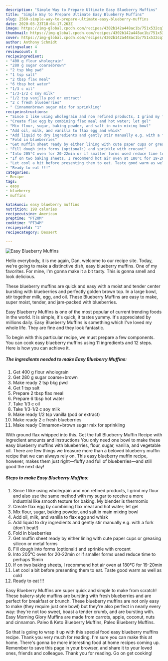 ```yaml
---
description: "Simple Way to Prepare Ultimate Easy Blueberry Muffins"
title: "Simple Way to Prepare Ultimate Easy Blueberry Muffins"
slug: 2560-simple-way-to-prepare-ultimate-easy-blueberry-muffins
date: 2020-05-23T18:04:17.263Z
image: https://img-global.cpcdn.com/recipes/4302b142a448ac1b/751x532cq70/easy-blueberry-muffins-recipe-main-photo.jpg
thumbnail: https://img-global.cpcdn.com/recipes/4302b142a448ac1b/751x532cq70/easy-blueberry-muffins-recipe-main-photo.jpg
cover: https://img-global.cpcdn.com/recipes/4302b142a448ac1b/751x532cq70/easy-blueberry-muffins-recipe-main-photo.jpg
author: Anthony Schmidt
ratingvalue: 4
reviewcount: 8
recipeingredient:
- "400 g flour wholegrain"
- "280 g sugar coarsebrown"
- "2 tsp bkg pwd"
- "1 tsp salt"
- "2 tbsp flax meal"
- "6 tbsp hot water"
- "1/3 c oil"
- "1/3-1/2 c soy milk"
- "1/2 tsp vanilla pod or extract"
- "2 c fresh blueberries"
- " Cinnamonbrown sugar mix for sprinkling"
recipeinstructions:
- "Since I like using wholegrain and non refined products, I grind my flour and also use the same method with my sugar to receive a more industrial like smooth texture for baking. My blender is thermomix"
- "Create flax egg by combining flax meal and hot water; let gel"
- "Mix flour, sugar, baking powder, and salt in main mixing bowl"
- "Add oil, milk, and vanilla to flax egg and whisk"
- "Add liquid to dry ingredients and gently stir manually e.g. with a fork (don&#39;t beat!)"
- "Fold in blueberries"
- "Get muffin sheet ready by either lining with cute paper cups or greasing silicon or metal forms"
- "Fill dough into forms (optional:) and sprinkle with crocant"
- "Into 205°C oven for 20-22min or if smaller forms used reduce time to perhaps 15min"
- "If on two baking sheets, I recommend hot air oven at 180°C for 19-20min"
- "Let cool a bit before presenting them to eat. Taste good warm as well as cold"
- "Ready to eat !!!"
categories:
- Recipe
tags:
- easy
- blueberry
- muffins

katakunci: easy blueberry muffins 
nutrition: 198 calories
recipecuisine: American
preptime: "PT20M"
cooktime: "PT34M"
recipeyield: "1"
recipecategory: Dessert

---
```



![Easy Blueberry Muffins](https://img-global.cpcdn.com/recipes/4302b142a448ac1b/751x532cq70/easy-blueberry-muffins-recipe-main-photo.jpg)

Hello everybody, it is me again, Dan, welcome to our recipe site. Today, we're going to make a distinctive dish, easy blueberry muffins. One of my favorites. For mine, I'm gonna make it a bit tasty. This is gonna smell and look delicious.

These blueberry muffins are quick and easy with a moist and tender center bursting with blueberries and perfectly golden brown top. In a large bowl, stir together milk, egg, and oil. These Blueberry Muffins are easy to make, super moist, tender, and jam-packed with blueberries.

Easy Blueberry Muffins is one of the most popular of current trending foods in the world. It is simple, it's quick, it tastes yummy. It's appreciated by millions daily. Easy Blueberry Muffins is something which I've loved my whole life. They are fine and they look fantastic.


To begin with this particular recipe, we must prepare a few components. You can cook easy blueberry muffins using 11 ingredients and 12 steps. Here is how you can achieve it.

<!--inarticleads1-->

##### The ingredients needed to make Easy Blueberry Muffins:

1. Get 400 g flour wholegrain
1. Get 280 g sugar coarse+brown
1. Make ready 2 tsp bkg pwd
1. Get 1 tsp salt
1. Prepare 2 tbsp flax meal
1. Prepare 6 tbsp hot water
1. Take 1/3 c oil
1. Take 1/3-1/2 c soy milk
1. Make ready 1/2 tsp vanilla (pod or extract)
1. Make ready 2 c fresh blueberries
1. Make ready  Cinnamon+brown sugar mix for sprinkling


With ground flax whipped into this. Get the full Blueberry Muffin Recipe with ingredient amounts and instructions You only need one bowl to make these easy blueberry muffins with blueberries, flour, sugar, vanilla, and vegetable oil. There are few things we treasure more than a beloved blueberry muffin recipe that we can always rely on. This easy blueberry muffin recipe, however, makes them just right—fluffy and full of blueberries—and still good the next day! 

<!--inarticleads2-->

##### Steps to make Easy Blueberry Muffins:

1. Since I like using wholegrain and non refined products, I grind my flour and also use the same method with my sugar to receive a more industrial like smooth texture for baking. My blender is thermomix
1. Create flax egg by combining flax meal and hot water; let gel
1. Mix flour, sugar, baking powder, and salt in main mixing bowl
1. Add oil, milk, and vanilla to flax egg and whisk
1. Add liquid to dry ingredients and gently stir manually e.g. with a fork (don&#39;t beat!)
1. Fold in blueberries
1. Get muffin sheet ready by either lining with cute paper cups or greasing silicon or metal forms
1. Fill dough into forms (optional:) and sprinkle with crocant
1. Into 205°C oven for 20-22min or if smaller forms used reduce time to perhaps 15min
1. If on two baking sheets, I recommend hot air oven at 180°C for 19-20min
1. Let cool a bit before presenting them to eat. Taste good warm as well as cold
1. Ready to eat !!!


Easy Blueberry Muffins are super quick and simple to make from scratch! These bakery-style muffins are bursting with fresh blueberries and are perfect for breakfast or brunch. These blueberry muffins are not only easy to make (they require just one bowl) but they&#39;re also perfect in nearly every way: they&#39;re not too sweet, boast a tender crumb, and are bursting with. Easy Morning Glory Muffins are made from carrots, apple, coconut, nuts and cinnamon. Paleo &amp; Keto Blueberry Muffins, Paleo Blueberry Muffins. 

So that is going to wrap it up with this special food easy blueberry muffins recipe. Thank you very much for reading. I'm sure you can make this at home. There's gonna be more interesting food at home recipes coming up. Remember to save this page in your browser, and share it to your loved ones, friends and colleague. Thank you for reading. Go on get cooking!
